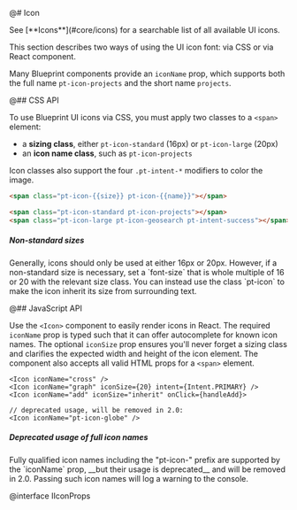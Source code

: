 @# Icon

<div class="pt-callout pt-intent-primary pt-icon-info-sign">
    See [**Icons**](#core/icons) for a searchable list of all available UI icons.
</div>

This section describes two ways of using the UI icon font: via CSS or via React component.

Many Blueprint components provide an `iconName` prop, which supports both the
full name `pt-icon-projects` and the short name `projects`.

@## CSS API

To use Blueprint UI icons via CSS, you must apply two classes to a `<span>` element:
- a __sizing class__, either `pt-icon-standard` (16px) or `pt-icon-large` (20px)
- an __icon name class__, such as `pt-icon-projects`

Icon classes also support the four `.pt-intent-*` modifiers to color the image.

```html
<span class="pt-icon-{{size}} pt-icon-{{name}}"></span>

<span class="pt-icon-standard pt-icon-projects"></span>
<span class="pt-icon-large pt-icon-geosearch pt-intent-success"></span>
```

<div class="pt-callout pt-intent-primary pt-icon-info-sign">
    <h5>Non-standard sizes</h5>
    Generally, icons should only be used at either 16px or 20px. However, if a non-standard size is
    necessary, set a `font-size` that is whole multiple of 16 or 20 with the relevant size class.
    You can instead use the class `pt-icon` to make the icon inherit its size from surrounding text.
</div>

@## JavaScript API

Use the `<Icon>` component to easily render icons in React. The required `iconName` prop is typed
such that it can offer autocomplete for known icon names. The optional `iconSize` prop ensures
you'll never forget a sizing class and clarifies the expected width and height of the icon element.
The component also accepts all valid HTML props for a `<span>` element.

```tsx
<Icon iconName="cross" />
<Icon iconName="graph" iconSize={20} intent={Intent.PRIMARY} />
<Icon iconName="add" iconSize="inherit" onClick={handleAdd}>

// deprecated usage, will be removed in 2.0:
<Icon iconName="pt-icon-globe" />
```

<div class="pt-callout pt-intent-warning pt-icon-warning-sign">
  <h5>Deprecated usage of full icon names</h5>
  Fully qualified icon names including the "pt-icon-" prefix are supported by the `iconName` prop,
  __but their usage is deprecated__ and will be removed in 2.0. Passing such icon names will log
  a warning to the console.
</div>

@interface IIconProps
